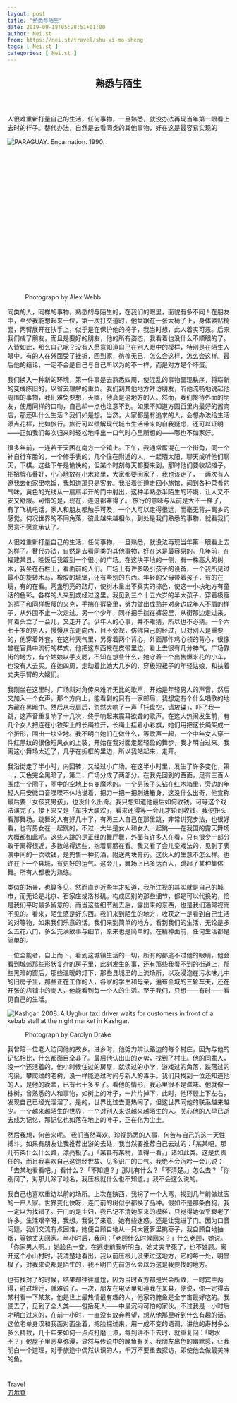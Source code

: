 ```yaml
---
layout: post
title: "熟悉与陌生"
date: 2019-09-18T05:28:51+01:00
author: Nei.st
from: https://nei.st/travel/shu-xi-mo-sheng
tags: [ Nei.st ]
categories: [ Nei.st ]
---
```


<article class="post-3449 post type-post status-publish format-standard hentry category-travel tag-daoerdeng" id="post-3449">
 <header class="page-header medium Archives">
  <div class="page-header__image">
  </div>
  <div class="page-header__content">
   <h1 class="page-title text-align-center">
    熟悉与陌生
   </h1>
  </div>
 </header>
 <div class="entry-content aesop-entry-content" id="post-3449-content">
  <link as="font" crossorigin="anonymous" href="//cdn.jsdelivr.net/gh/0nd1jyU39XQ/_/glyph/font-face/0uIzqoZjSuJfvSBnvgXTcApMtcVhMcpr.woff" rel="preload" type="font/woff"/>
  <link as="font" crossorigin="anonymous" href="//cdn.jsdelivr.net/gh/0nd1jyU39XQ/_/glyph/font-face/1sTnSLZWDKucPX6SAk.woff" rel="preload" type="font/woff"/>
  <p class="blog-post__description">
   人很难重新打量自己的生活，任何事物，一旦熟悉，就没办法再现当年第一眼看上去时的样子。替代办法，自然是去看同类的其他事物，好在这是最容易实现的
  </p>
  <span id="more-3449">
  </span>
  <div class="container large img component-image">
   <div class="aspectRatioPlaceholder" style="padding-bottom:67.04761904761905%;height: 0;">
    <div class="progressiveMedia" data-height="704" data-width="1050">
     <img alt="PARAGUAY. Encarnation. 1990." class="progressiveMedia-image" data-src="https://cdn.jsdelivr.net/gh/0nd1jyU39XQ/_/img/1/e52bf525gy1ftqs7sx3c5j20t60jkgrd.jpg" src="https://cdn.jsdelivr.net/gh/0nd1jyU39XQ/_/img/1/e52bf525gy1ftqs7sx3c5j20t60jkgrd.jpg"/>
    </div>
   </div>
   <div class="aesop-image-component">
    <figure class="aesop-image-component-image aesop-component-align-center aesop-image-component-caption-left">
     <figcaption class="aesop-image-component-caption">
      <p class="aesop-cap-description">
       Photograph by Alex Webb
      </p>
      <p class="aesop-cap-cred">
      </p>
     </figcaption>
    </figure>
   </div>
  </div>
  <p>
   同类的人，同样的事物，熟悉的与陌生的，在我们的眼里，面貌有多不同！在朋友中，至少我能想起来一位，第一次打交道时，他盘踞在一张大椅子上，身体紧贴椅面，两臂展开在扶手上，似乎是在保护他的椅子，我当时想，此人着实可恶。后来我们成了朋友，而且是要好的朋友，他的所有姿态，我看着也没什么不顺眼的了。人皆如此，那么自己呢？没有人愿意知道自己在别人眼中的模样，特别是在陌生人眼中。有的人在外面受了挫折，回到家，彷徨无已，怎么会这样，怎么会这样。最后他的结论，一定不会是自己与自己所以为的不一样，而是对方是个坏蛋。
  </p>
  <p>
   我们换入一种新的环境，第一件事是去熟悉四周，使混乱的事物呈现秩序，将崭新的变成陈旧的，以省去理解的重负。我们到其他地方拜访朋友，听他流畅地说起他周围的事物，我们难免要想，天哪，他真是这地方的人。然而，我们接待外面的朋友，使用同样的口吻，自己却一点也注意不到。如果不知道方圆百里内最好的酱肉店，那还叫什么生活？我们如是想。当然，大家都是有追求的人，会想办法给生活添点花样，比如旅行。旅行可以缓解现代城市生活带来的自我疑虑，还可以证明——正如我们每次归来时轻松地呼出一口气时心里所想的——哪也不如家好。
  </p>
  <p>
   很多年前，一连若干天困在南方一个镇上。下午，我通常厮混在一个街角，同一个补自行车胎的，一个修手表的，几个住在附近的人，一起晒太阳，聊天或听他们聊天，下棋。这些下午是愉快的，但某个时刻每天都要来到，那时他们要收起摊子，把招牌布叠好，小心地放在小木箱里，大家都要回家了，我也该走了，一两次有人邀我去他家里吃饭，我知道那只是客套。我沿着街道走回小旅馆，闻到各种菜肴的气味，黄色的光线从一扇扇半开的门中射出，这种半熟悉半陌生的环境，让人又不安又舒服。可惜的是，现在，连这都难得了。
   <span class="markup--p">
    旅行的意味与从前是大不一样了，有了飞机电话，家人和朋友都触手可及，一个人可以走得很远，而毫无背井离乡的感觉。何况世界的不同角落，彼此越来越相似，到处是我们熟悉的事物，就看我们愿意不愿意承认了。
   </span>
  </p>
  <p>
   人很难重新打量自己的生活，任何事物，一旦熟悉，就没法再现当年第一眼看上去的样子。替代办法，自然是去看同类的其他事物，好在这是最容易的。几年前，在福建某县，晚饭后我踱到一个很小的广场。在这块平地的一侧，有一株高大的树木，我坐在石栏上，看面前的人们。广场上有许多吸引孩子的设备，一个我所见过最小的旋转木马，橡胶的城堡，还有些别的东西。年轻的父母带着孩子，有的在玩，有的在看。两盏明亮的路灯，使树木呈出不真实的棕色，使这一小块地方有童话的色彩。各样的人来到或经过这里。我见到三个十五六岁的半大孩子，穿着极瘦的裤子和同样极瘦的夹克，手揣在裤袋里，努力做出成熟并对身边成年人不屑的样子，从外围不止一次走过。另一个少年，同样把手揣在裤袋里，从街那边走过来，仰着头立了一会儿，又走开了。少年人的心事，并不难猜，所以也不必猜。一个六七十岁的男人，慢慢从东走向西，目不旁视，仿佛自己的经过，只对别人是重要的，他穿着外套，在这种天气里，另穿着两个背心，外面那件鸡心领的背心，很像曾在官员中流行的样式，他把这东西掖在皮带里边，看上去很有几分神气。广场靠街的地方，有个姑娘以手支腮，不知在想些什么，她守着一个出售爆米花的小车，也没有人去买。在她四周，走动着比她大几岁的、穿极短裙子的年轻姑娘，和扶着丈夫手臂的大嫂们。
  </p>
  <p>
   我刚坐在这里时，广场斜对角传来难听无比的歌声，开始是年轻男人的声音，然后又加入一个女声。那个方向上，能看到的只有一家邮局，我想定有个什么唱歌的地方藏在黑暗中。然后从我肩后，忽然大响了一声「托盘空，请放碟」，吓了我一跳，这声音重复响了十几次，终于响起来震耳欲聋的歌声。在这大热闹发生前，有几个女人把连在小铁架上的长绳拉开，长绳上挂着小彩旗，她们用把这长绳架成一个折形，围出一块空地。我不明白她们在做什么，等歌声一起，一个中年女人穿一件红黑纹的很像短风衣的上装，开始在我对面走起轻盈的舞步，我才明白过来。我离这小舞场太近了，几乎在折框的里边，所以我站起来，走开。
  </p>
  <div class="code-block code-block-1" style="margin: 8px 0; clear: both;">
   <div class="container ads_KbHEVhh8Rw">
    <div class="card card--blog post-sidebar">
     <div class="card-body">
      <div class="logo_ngcontent-kty-0">
      </div>
      <div class="iframe-blocker U6XAMK63Vh00WqvF2BacIQ">
       <div class="background-h60B">
       </div>
       <div class="WumZiPCS4MeMw4pxQ">
       </div>
      </div>
     </div>
     <div class="card-footer">
      <div class="card-footer-wrapper" layout="row bottom-left">
      </div>
     </div>
    </div>
   </div>
  </div>
  <p>
   我沿街走了半小时，向回转，又经过小广场。在这半小时里，发生了许多变化，第一，天色完全黑暗了，第二，广场分成了两部分。在我先回到的西面，足有三百人围成一个圈子，圈中的空地上有变魔术的。一个男孩子头钻在红木箱里，旁边的年轻人用安徽口音喋喋不休地说着，把刀一把一把刺进箱身，这没什么出奇，他宣称最后要「女孩变男孩」，也没什么出奇。我只想知道他最后如何收钱。可等这个戏法演完了，接下来又是「车技大联欢」，看来还得等一会儿才轮到收钱，我便扭头看那舞场。跳舞的人有好几十了，有两三人自己在那里跳，非常讲究步法，也很好看，也有男女在一起跳的，不过一大半是女人和女人一起跳——在我国的露天舞场大概都如此吧。这些人跳的是正经的舞厅舞，外面有许多人在看，只有很少一部分敢于离得很近，多数站得远些，抱着肩膀在看。我又看了会儿变戏法的，见到了表演中间的一次收钱，是兜售一种药酒，附送两块膏药。这伙人的生意不怎么样。也许在下一个县城，有更好的运气。这会儿，舞场上已多达百人，跳起了某种集体舞。所有人都极为熟练。
  </p>
  <p>
   类似的场景，也算多见，然而直到近些年才知道，我所注视的其实就是自己的城市，而无论是北京、石家庄或洛杉矶。构成区别的那些细节，都是可以代换的，恰是我们平时最多留意的，而当这些细节刮去后，露出来的东西，也是我们通常视而不见的。看来，陌生感是好东西。我们来到陌生的地方，收获之一是看到自己生活的对等物，如果我们乐意的话。我们来到简单的地方，看到我们的生活，无论是多么五花八门，多么充满故事与细节，原来也是简单的。在精神面前，任何生活都是简单的。
  </p>
  <p>
   一位全能者，自上而下，看到这城镇生活的一切，所有的都逃不过他的眼睛，他会看到城郊那些形状复杂的房子里，此刻发生的事，还有那些我看不到的街道上，那些黑暗的窗后，那些温暖的灯下，那些县城里的上流场所，以及浸泡在污水味儿中的旧房子里，那些正在工作的人，各家的学生和母亲，遍布全城的三轮车夫，还在开张的店铺中的商人，他能看到每一个人的生活。至于我们，只想——有时——看见自己的生活。
  </p>
  <div class="container img">
   <div class="aspectRatioPlaceholder">
    <div class="progressiveMedia" data-height="704" data-width="1056">
     <img alt="Kashgar. 2008. A Uyghur taxi driver waits for customers in front of a kebab stall at the night market in Kashgar." class="progressiveMedia-image lazyload" data-src="https://cdn.jsdelivr.net/gh/0nd1jyU39XQ/_/img/1/e52bf525gy1ftqsue2aokj20tc0jkte2.jpg" src="https://cdn.jsdelivr.net/gh/0nd1jyU39XQ/_/img/1/e52bf525gy1ftqsue2aokj20tc0jkte2.jpg"/>
    </div>
   </div>
   <div class="aesop-image-component">
    <figure class="aesop-image-component-image aesop-component-align-center aesop-image-component-caption-left">
     <figcaption class="aesop-image-component-caption">
      <p class="aesop-cap-description">
       Photograph by Carolyn Drake
      </p>
      <p class="aesop-cap-cred">
      </p>
     </figcaption>
    </figure>
   </div>
  </div>
  <p>
   <span class="markup--p">
    我曾陪一位老人访问他的故乡。进乡时，他努力辨认路边的每个村庄，因为与他的记忆相比，什么都面目全非了。最后他认出山的走势，找到了村庄。他的同辈人，没一个还活着的，他小时候住过的房屋，就读过的小学，游戏过的角落，跌落过的沟渠，攀爬过的老树，没一样能逃过时间与新人的毒手。我们只找到一位还知道他的人，是他的晚辈，已有七十多岁了。看他的情形，我心里很不是滋味。他就像一株树，曾熟悉的人和事物，如树上的叶子，一片片掉下，此时，他环顾上下左右，发现自己已经光溜溜了。是的，世界比过去更热闹了，但这世界同他的联系越来越少。一个越来越陌生的世界，一个对别人来说越来越陌生的人。关心他的人早已逝去成为记忆，那记忆也如落在地上的叶子，正在化为尘土。
   </span>
  </p>
  <p>
   然后我想，何苦来呢。
   <span class="markup--p">
    我们当然喜欢、珍视熟悉的人事，何苦与自己的这一天性搏斗。如果有朋友让我推荐出游的去处，我当然要推荐自己去过的：「某某吧，那儿有条什么什么路，漂亮极了。」「某县有某物，值得一看。」诸如此类。这是负责任的，而且我喜欢自己这饱经世故、见多识广的口气。我绝不会沉吟一会儿说：「去某地看看吧。」看什么？「不知道？」那儿有什么？「不清楚。」怎么去？「你别问了，对那儿除了地名，我压根就什么也不知道。」我不会这么说的。
   </span>
  </p>
  <p>
   我自己也喜欢重访以前的场所。上次在陕西，我拐了一个大弯，找到几年前做过客的一户人家。世界变化快呀，连门前的树似乎都换了品种。假如不是那条白狗，我一定以为找错了。开门的是主妇，我已记不清她原来的模样，只觉得她似乎衰老了许多。生活艰辛呀，我想。我说了来意，她有些迷惑，还是让我进了门。因为口音问题，我们交流有点困难，她便自顾自地从一只大笸箩里挑枣子，我自顾自地抽烟，等她丈夫回家。半小时后，我问：「老顾什么时候回来？」什么老顾，她说。「你家男人啊。」她脸色一变。在逃走前我听明白，她丈夫早死了，也不姓顾。离开这个小山村时，我清楚地看出，我以前压根儿没来过这地方，它的每一处，明显极了，对我来说都是陌生的，我不明白先前怎么会以为这是我要找的地方。
  </p>
  <div class="code-block code-block-1" style="margin: 8px 0; clear: both;">
   <div class="container ads_KbHEVhh8Rw">
    <div class="card card--blog post-sidebar">
     <div class="card-body">
      <div class="logo_ngcontent-kty-0">
      </div>
      <div class="iframe-blocker U6XAMK63Vh00WqvF2BacIQ">
       <div class="background-h60B">
       </div>
       <div class="WumZiPCS4MeMw4pxQ">
       </div>
      </div>
     </div>
     <div class="card-footer">
      <div class="card-footer-wrapper" layout="row bottom-left">
      </div>
     </div>
    </div>
   </div>
  </div>
  <p>
   也有找对了的时候，结果却往往尴尬，因为当时双方都是兴会所致，一时宾主两得，时过境迁，就难说了。一次，朋友在电话里知道我在某县，便说，你一定得去某村看一下某某，他是世上最热情最有趣的人，他家的腌鱼是全宇宙最好吃的。我便去了，见到了全人类——包括死人——中最沉闷可怕的家伙。不过我是一小时后才明白过来的，在前一小时，一直没有放弃希望，想从他那里听到什么有趣的话。这位老单身汉和我面对面坐着，把脸探过来，用一成不变的语调，讲他的寿材多么多么精致，几十年来如何一点点打磨上漆，每到讲不下去时，就重复问：「喝水不？」他屋子里恶臭弥漫，显然与传说中的腌鱼有关。我朋友出色的幽默感，让我明白一个道理，对于旅途中偶然认识的人，千万不要重去探访，即使他会做最美味的鱼。
  </p>
  <div class="container ag ah">
   <div class="fe n el">
    <a class="dt du bn bo bp bq br bs bt bu dv dw bx by dx dy" href="https://nei.st/travel/daoerdeng">
     <div class="c ff fg ag ah fh el fi fj ce fk fl fm fn fo fp fq fr fs ft fu">
      <div class="bs em en eo ep eq fv ah fw fg ag bm eu fx q fy fz p ac">
      </div>
     </div>
    </a>
   </div>
  </div>
  <div class="code-block code-block-2" style="margin: 8px 0; clear: both;">
   <br/>
   <div class="container ads_KbHEVhh8Rw">
    <div class="card card--blog post-sidebar">
     <div class="card-body">
      <div class="logo_ngcontent-kty-0">
      </div>
      <div class="iframe-blocker U6XAMK63Vh00WqvF2BacIQ">
       <div class="background-h60B">
       </div>
       <div class="WumZiPCS4MeMw4pxQ">
       </div>
      </div>
     </div>
     <div class="card-footer">
      <div class="card-footer-wrapper" layout="row bottom-left">
      </div>
     </div>
    </div>
   </div>
  </div>
 </div>
 <footer class="entry-footer">
  <div class="categories icon-link">
   <a href="https://nei.st/category/travel" rel="category tag">
    Travel
   </a>
  </div>
  <div class="tags icon-link">
   <a href="https://nei.st/tag/daoerdeng" rel="tag">
    刀尔登
   </a>
  </div>
 </footer>
</article>

